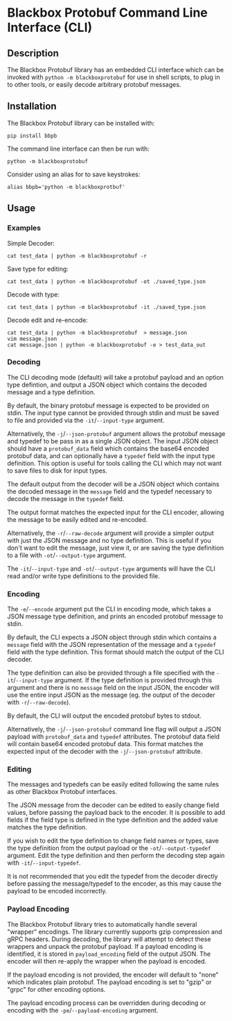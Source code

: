 # Blackbox Protobuf Command Line Interface (CLI)

## Description

The Blackbox Protobuf library has an embedded CLI interface which can be invoked
with `python -m blackboxprotobuf` for use in shell scripts, to plug in to other
tools, or easily decode arbitrary protobuf messages.

## Installation

The Blackbox Protobuf library can be installed with:

~~~
pip install bbpb
~~~

The command line interface can then be run with:

~~~
python -m blackboxprotobuf
~~~

Consider using an alias for to save keystrokes:

~~~
alias bbpb='python -m blackboxprotbuf'
~~~

## Usage

### Examples

Simple Decoder:
~~~
cat test_data | python -m blackboxprotobuf -r
~~~

Save type for editing:
~~~
cat test_data | python -m blackboxprotobuf -ot ./saved_type.json
~~~

Decode with type:
~~~
cat test_data | python -m blackboxprotobuf -it ./saved_type.json
~~~

Decode edit and re-encode:
~~~
cat test_data | python -m blackboxprotobuf  > message.json
vim message.json
cat message.json | python -m blackboxprotobuf -e > test_data_out
~~~


### Decoding
The CLI decoding mode (default) will take a protobuf payload and an option type
defintion, and output a JSON object which contains the decoded message and a
type definition.

By default, the binary protobuf message is expected to be provided on stdin.
The input type cannot be provided through stdin and must be saved to file and
provided via the `-it`/`--input-type` argument.

Alternatively, the `-j`/`--json-protobuf` argument allows the protobuf message
and typedef to be pass in as a single JSON object. The input JSON object should
have a `protobuf_data` field which contains the base64 encoded protobuf data, and can
optionally have a `typedef` field with the input type definition. This option
is useful for tools calling the CLI which may not want to save files to disk
for input types.


The default output from the decoder will be a JSON object which contains the
decoded message in the `message` field and the typedef necessary to decode the
message in the `typedef` field.

The output format matches the expected input for the CLI encoder, allowing the
message to be easily edited and re-encoded.

Alternatively, the `-r`/`--raw-decode` argument will provide a simpler output
with just the JSON message and no type definition. This is useful if you don't
want to edit the message, just view it, or are saving the type definition to a
file with `-ot`/`--output-type` argument.


The `-it`/`--input-type` and `-ot`/`--output-type` arguments will have the CLI
read and/or write type definitions to the provided file.

### Encoding

The `-e`/`--encode` argument put the CLI in encoding mode, which takes a JSON
message type definition, and prints an encoded protobuf message to stdin.


By default, the CLI expects a JSON object through stdin which contains a
`message` field with the JSON representation of the message and a `typedef`
field with the type definition. This format should match the output of the CLI
decoder.

The type definition can also be provided through a file specified with the
`-it`/`--input-type` argument. If the type definition is provided through this
argument and there is no `message` field on the input JSON, the encoder will
use the entire input JSON as the message (eg. the output of the decoder with
`-r`/`--raw-decode`).

By default, the CLI will output the encoded protobuf bytes to stdout.

Alternatively, the `-j`/`--json-protobuf` command line flag will output a JSON
payload with `protobuf_data` and `typedef` attributes. The protobuf data field
will contain base64 encoded protobuf data. This format matches the expected
input of the decoder with the `-j`/`--json-protobuf` attribute.

### Editing

The messages and typedefs can be easily edited following the same rules as
other Blackbox Protobuf interfaces.

The JSON message from the decoder can be edited to easily change field values,
before passing the payload back to the encoder. It is possible to add fields if
the field type is defined in the type definition and the added value matches
the type definition.

If you wish to edit the type definition to change field names or types, save
the type definition from the output payload or the `-ot`/`--output-typedef`
argument. Edit the type definition and then perform the decoding step again
with `-it`/`--input-typedef`.

It is not recommended that you edit the typedef from the decoder directly
before passing the message/typedef to the encoder, as this  may cause the
payload to be encoded incorrectly.

### Payload Encoding

The Blackbox Protobuf library tries to automatically handle several "wrapper"
encodings. The library currently supports gzip compression and gRPC headers.
During decoding, the library will attempt to detect these wrappers and unpack
the protobuf payload. If a payload encoding is identified, it is stored in
`payload_encoding` field of the output JSON. The encoder will then re-apply the
wrapper when the payload is encoded.

If the payload encoding is not provided, the encoder will default to "none"
which indicates plain protobuf. The payload encoding is set to "gzip" or "grpc"
for other encoding options.

The payload encoding process can be overridden during decoding or encoding with
the `-pe`/`--payload-encoding` argument.
